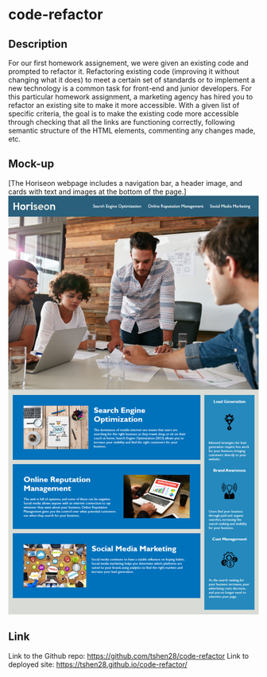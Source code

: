 # code-refactor

## Description

For our first homework assignement, we were given an existing code and prompted to refactor it. Refactoring existing code (improving it without changing what it does) to meet a certain set of standards or to implement a new technology is a common task for front-end and junior developers. For this particular homework assignment, a marketing agency has hired you to refactor an existing site to make it more accessible. With a given list of specific criteria, the goal is to make the existing code more accessible through checking that all the links are functioning correctly, following semantic structure of the HTML elements, commenting any changes made, etc.


## Mock-up

[The Horiseon webpage includes a navigation bar, a header image, and cards with text and images at the bottom of the page.]
<img src="./assets/images/01-html-css-git-homework-demo.png"/>

## Link

Link to the Github repo: https://github.com/tshen28/code-refactor
Link to deployed site: https://tshen28.github.io/code-refactor/ 